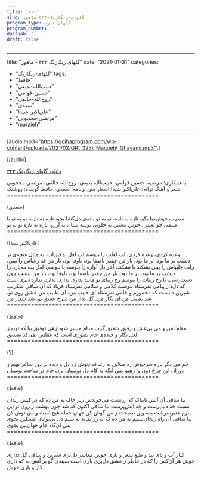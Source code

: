 ```yaml
---
title: '---'
slug: گلهای-رنگارنگ-۳۲۳-ماهور
program_type: گلهای تازه
program_number: ''
dastgah: ''
draft: false
---
```


---
title: "گلهای رنگارنگ ۳۲۳ - ماهور"
date: "2021-01-31"
categories: 
  - "گلهای-رنگارنگ"
tags: 
  - "حافظ"
  - "حبیب‌الله-بدیعی"
  - "حسین-قوامی"
  - "روح‌الله-خالقی"
  - "سعدی"
  - "علی‌اکبر-شیدا"
  - "مرتضی-محجوبی"
  - "marzieh"
---

\[audio mp3="https://golhaprogram.com/wp-content/uploads/2021/02/GR\_323\_Marzieh\_Ghavami.mp3"\]

\[/audio\]

[دانلود گلهای رنگارنگ ۳۲۳](https://golhaprogram.com/wp-content/uploads/2021/02/GR_323_Marzieh_Ghavami.mp3)

با همکاری: مرضیه، حسین قوامی، حبیب‌الله بدیعی، روح‌الله خالقی، مرتضی محجوبی شعر و آهنگ ترانه: علی‌اکبر شیدا اشعار متن برنامه: سعدی، حافظ گوینده: روشنک ============================================

(سعدی)

مطرب خوش‌نوا بگو، تازه به تازه، نو به نو باده‌ی دل‌گشا بجو، تازه به تازه، نو به نو با صنمی چو لعبتی، خوش بنشین به خلوتی بوسه ستان به آرزو، تازه به تازه نو به نو ============================================

(علی‌اکبر شیدا)

وعده کردی، وعده کردی، لب لعلت را ببوسم لب لعل نمکین‌ات، به مثال غنچه‌ی تر دیشب بر ما بود، بر ما بود، یار من چقدر باصفا بود، باوفا بود، یار من قد رعناش را ببین، زلف چلیپاش را ببین بشکند یا نشکند، آخر دل آواره را ببوسم یا نبوسم، لعل بت مه‌پاره را دیشب بر ما بود، بر ما بود، یار من چقدر باصفا بود، باوفا بود، یار من نیست چون دست‌رسی، تا رخ زیبات را ببوسم رخ زیبای تو مانند ندارد، ندارد، ندارد، ندارد دیری است که دل‌دار پیامی نفرستاد ننوشت کلامی و سلامی نفرستاد فریاد که آن ساقیِ شکرلبِ شیرین دانست که مخمورم و جامی نفرستاد ای حبیب من، ای طبیب من عشق روی تو، شد نصیب من ای نگار من، گل‌عذار من شرح عشق تو، شد شعار من ============================================

(حافظ)

مقام امن و می بی‌غش و رفیق شفیق گرت مدام میسر شود زهی توفیق بیا که توبه ز لعل نگار و خنده‌ی جام تصوری است که عقلش نمی‌کد تصدیق ============================================

(؟)

خمِ می دگر باره سرجوش زد صلایی به رند قدح‌نوش زد دل و دیده بر دور ساغر نهیم ز دوران این چرخ دون وا رهیم پس آنگه به کام دل دوستان بزن جام در ساحت بوستان ============================================

(حافظ)

بیا ساقی آن آتش تابناک که زرتشت می‌جویدش زیر خاک به من ده که در کیش رندان مست چه دنیاپرست و چه آتش‌پرست بیا ساقی اکنون که شد چون بهشت ز روی تو این بزم عنبرسرشت بده وین نصیحت ز من گوش کن جهان جمله هیچ است و می نوش کن بیا ساقی آن راه ریحان‌نسیم به من ده که نه زر بماند نه سیم دل بی‌نوایان مسکین بجوی پس آ‌ن‌گاه جام جهان‌بین بجوی ============================================

(حافظ)

کنار آب و پای بید و طبع شعر و یاری خوش معاشر دل‌بری شیرین و ساقی گل‌عذاری خوش هر آن‌کس را که در خاطر ز عشق دل‌بری باری است سپندی گو بر آتش نه که داری کار و باری خوش

